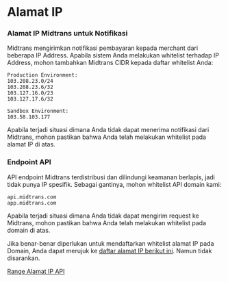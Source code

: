# Alamat IP

### Alamat IP Midtrans untuk Notifikasi

Midtrans mengirimkan notifikasi pembayaran kepada merchant dari beberapa IP Address. Apabila sistem Anda melakukan whitelist terhadap IP Address, mohon tambahkan Midtrans CIDR kepada daftar whitelist Anda:
```
Production Environment:
103.208.23.0/24
103.208.23.6/32
103.127.16.0/23
103.127.17.6/32

Sandbox Environment:
103.58.103.177
```
Apabila terjadi situasi dimana Anda tidak dapat menerima notifikasi dari Midtrans, mohon pastikan bahwa Anda telah melakukan whitelist pada alamat IP di atas.

### Endpoint API

API endpoint Midtrans terdistribusi dan dilindungi keamanan berlapis, jadi tidak punya IP spesifik. Sebagai gantinya, mohon whitelist API domain kami:
```
api.midtrans.com
app.midtrans.com
```

Apabila terjadi situasi dimana Anda tidak dapat mengirim request ke Midtrans, mohon pastikan bahwa Anda telah melakukan whitelist pada domain di atas.

Jika benar-benar diperlukan untuk mendaftarkan whitelist alamat IP pada Domain, Anda dapat merujuk ke [daftar alamat IP berikut ini](https://www.cloudflare.com/ips-v4). Namun tidak disarankan.

[Range Alamat IP API](https://www.cloudflare.com/ips-v4 ':include :type=iframe width=100% height=300px')